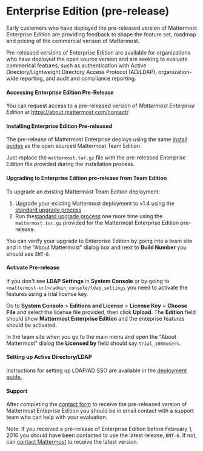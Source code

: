 # Enterprise Edition (pre-release)

Early customers who have deployed the pre-released version of Mattermost Enterprise Edition are providing feedback to shape the feature set, roadmap and pricing of the commercial verison of Mattermost. 

Pre-released versions of Enterprise Edition are available for organizations who have deployed the open source version and are seeking to evaluate commerical features, such as authentication with Active Directory/Lightweight Directory Access Protocol (AD/LDAP), organization-wide reporting, and audit and compliance reporting. 

#### Accessing Enterprise Edition Pre-Release

You can request access to a pre-released version of _Mattermost Enterprise Edition_ at https://about.mattermost.com/contact/

#### Installing Enterprise Edition Pre-released

The pre-release of Mattermost Enterprise deploys using the same [install guides](http://docs.mattermost.com/index.html#install-guides) as the open sourced Mattermost Team Edition. 

Just replace the `mattermost.tar.gz` file with the pre-released Enterprise Edition file provided during the installation process. 

#### Upgrading to Enterprise Edition pre-release from Team Edition 

To upgrade an existing Mattermost Team Edition deployment: 

1. Upgrade your existing Mattermost deployment to v1.4 using the [standard upgrade process](http://docs.mattermost.com/install/upgrade-guide.html) 
2. Run the[standard upgrade process](http://docs.mattermost.com/install/upgrade-guide.html) one more time using the  `mattermost.tar.gz` provided for the Mattermost Enterprise Edition pre-release.

You can verify your upgrade to Enterprise Edition by going into a team site and in the "About Mattermost" dialog box and next to **Build Number** you should see `ENT-6`.

#### Activate Pre-release

If you don't see **LDAP Settings** in **System Console** or by going to `<mattermost-url>/admin_console/ldap_settings` you need to activate the features using a trial license key. 

Go to **System Console** > **Editions and License** > **License Key** > **Choose File** and select the license file provided, then click **Upload**. The **Edition** field should show **Mattermost Enterprise Edition** and the enteprise features should be activated. 

In the team site when you go to the main menu and open the "About Mattermost" dialog the **Licensed by** field should say `trial_1000users`.

#### Setting up Active Directory/LDAP

Instructions for setting up LDAP/AD SSO are available in the [deployment guide.](http://docs.mattermost.com/deployment/sso-ldap.html)

#### Support

After completing the [contact form](https://about.mattermost.com/contact/) to receive the pre-released version of Mattermost Enteprise Edition you should be in email contact with a support team who can help with your evaluation.

Note: If you received a pre-release of Enterprise Edition before February 1, 2016 you should have been contacted to use the latest release, `ENT-6`. If not, can [contact Mattermost](https://about.mattermost.com/contact/) to receive the latest version. 
